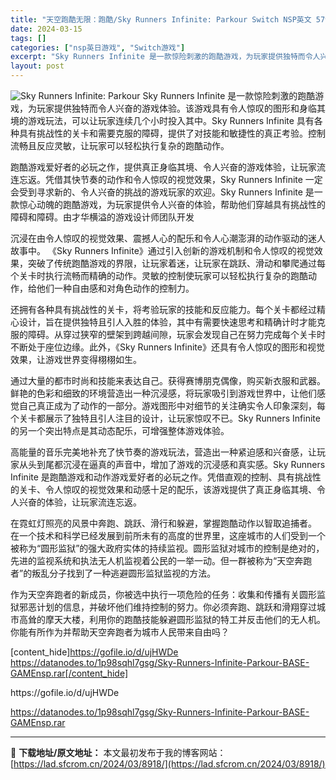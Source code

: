 ```yaml
---
title: "天空跑酷无限：跑酷/Sky Runners Infinite: Parkour Switch NSP英文 579M"
date: 2024-03-15
tags: []
categories: ["nsp英日游戏", "Switch游戏"]
excerpt: "Sky Runners Infinite 是一款惊险刺激的跑酷游戏，为玩家提供独特而令人兴奋的游戏体验。该游戏具有令人惊叹的图形和身临其境的游戏玩法，可以让玩家连续几个小时投入其中。Sky Runners Infinite 具有各种具有挑战性的关卡和需要克服的障碍，提供了对技能和敏捷性的真正考验。控&hellip;"
layout: post
---
```


<img class="aligncenter" src="https://assets.nintendo.com/image/upload/f_auto/q_auto/dpr_1.25/c_scale,w_600/ncom/software/switch/70010000078066/e7d77d0e989558e163af5b84e73782cfc794fd93768c41a87d50dbbb2813a90e" alt="Sky Runners Infinite: Parkour" />
Sky Runners Infinite 是一款惊险刺激的跑酷游戏，为玩家提供独特而令人兴奋的游戏体验。该游戏具有令人惊叹的图形和身临其境的游戏玩法，可以让玩家连续几个小时投入其中。Sky Runners Infinite 具有各种具有挑战性的关卡和需要克服的障碍，提供了对技能和敏捷性的真正考验。控制流畅且反应灵敏，让玩家可以轻松执行复杂的跑酷动作。

跑酷游戏爱好者的必玩之作，提供真正身临其境、令人兴奋的游戏体验，让玩家流连忘返。凭借其快节奏的动作和令人惊叹的视觉效果，Sky Runners Infinite 一定会受到寻求新的、令人兴奋的挑战的游戏玩家的欢迎。Sky Runners Infinite 是一款惊心动魄的跑酷游戏，为玩家提供令人兴奋的体验，帮助他们穿越具有挑战性的障碍和障碍。由才华横溢的游戏设计师团队开发

沉浸在由令人惊叹的视觉效果、震撼人心的配乐和令人心潮澎湃的动作驱动的迷人故事中。
《Sky Runners Infinite》通过引入创新的游戏机制和令人惊叹的视觉效果，突破了传统跑酷游戏的界限，让玩家着迷，让玩家在跳跃、滑动和攀爬通过每个关卡时执行流畅而精确的动作。灵敏的控制使玩家可以轻松执行复杂的跑酷动作，给他们一种自由感和对角色动作的控制力。

还拥有各种具有挑战性的关卡，将考验玩家的技能和反应能力。每个关卡都经过精心设计，旨在提供独特且引人入胜的体验，其中有需要快速思考和精确计时才能克服的障碍。从穿过狭窄的壁架到跨越间隙，玩家会发现自己在努力完成每个关卡时不断处于座位边缘。此外，《Sky Runners Infinite》还具有令人惊叹的图形和视觉效果，让游戏世界变得栩栩如生。

通过大量的都市时尚和技能来表达自己。获得赛博朋克偶像，购买新衣服和武器。
鲜艳的色彩和细致的环境营造出一种沉浸感，将玩家吸引到游戏世界中，让他们感觉自己真正成为了动作的一部分。游戏图形中对细节的关注确实令人印象深刻，每个关卡都展示了独特且引人注目的设计，让玩家惊叹不已。Sky Runners Infinite 的另一个突出特点是其动态配乐，可增强整体游戏体验。

高能量的音乐完美地补充了快节奏的游戏玩法，营造出一种紧迫感和兴奋感，让玩家从头到尾都沉浸在逼真的声音中，增加了游戏的沉浸感和真实感。Sky Runners Infinite 是跑酷游戏和动作游戏爱好者的必玩之作。凭借直观的控制、具有挑战性的关卡、令人惊叹的视觉效果和动感十足的配乐，该游戏提供了真正身临其境、令人兴奋的体验，让玩家流连忘返。

在霓虹灯照亮的风景中奔跑、跳跃、滑行和躲避，掌握跑酷动作以智取追捕者。
在一个技术和科学已经发展到前所未有的高度的世界里，这座城市的人们受到一个被称为“圆形监狱”的强大政府实体的持续监视。圆形监狱对城市的控制是绝对的，先进的监视系统和执法无人机监视着公民的一举一动。但一群被称为“天空奔跑者”的叛乱分子找到了一种逃避圆形监狱监视的方法。

作为天空奔跑者的新成员，你被选中执行一项危险的任务：收集和传播有关圆形监狱邪恶计划的信息，并破坏他们维持控制的努力。你必须奔跑、跳跃和滑翔穿过城市高耸的摩天大楼，利用你的跑酷技能躲避圆形监狱的特工并反击他们的无人机。你能有所作为并帮助天空奔跑者为城市人民带来自由吗？

[content_hide]https://gofile.io/d/ujHWDe
https://datanodes.to/1p98sqhl7gsg/Sky-Runners-Infinite-Parkour-BASE-GAMEnsp.rar[/content_hide]

<!--wechatfans start-->https://gofile.io/d/ujHWDe
https://datanodes.to/1p98sqhl7gsg/Sky-Runners-Infinite-Parkour-BASE-GAMEnsp.rar<!--wechatfans end-->

---
📖 **下载地址/原文地址：** 本文最初发布于我的博客网站：[https://lad.sfcrom.cn/2024/03/8918/](https://lad.sfcrom.cn/2024/03/8918/)
